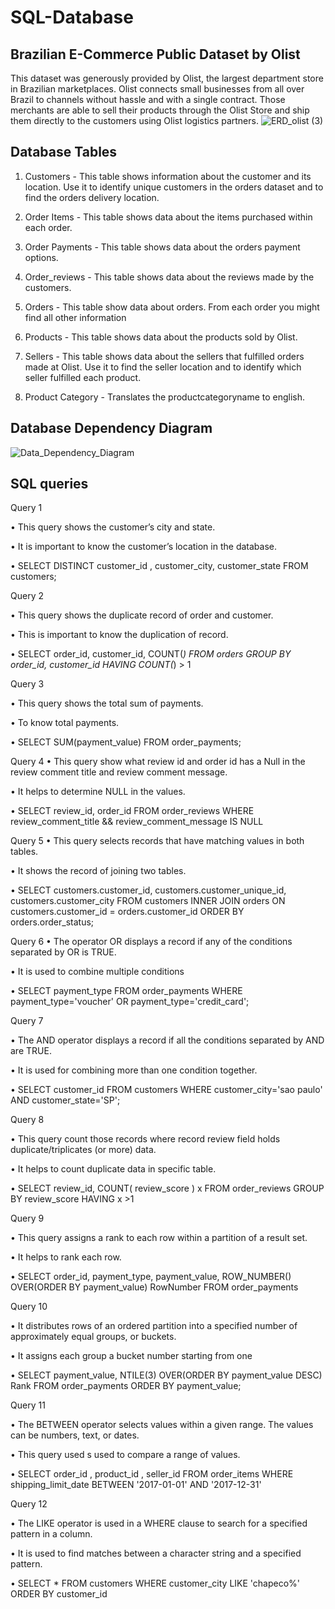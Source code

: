 # SQL-Database
## Brazilian E-Commerce Public Dataset by Olist

This dataset was generously provided by Olist, the largest department store in Brazilian marketplaces. Olist connects small businesses from all over Brazil to channels without hassle and with a single contract. Those merchants are able to sell their products through the Olist Store and ship them directly to the customers using Olist logistics partners.
![ERD_olist (3)](https://user-images.githubusercontent.com/72763859/103566665-5b46ef80-4efd-11eb-96a1-5733fa3b799e.png)

## Database Tables
1. Customers - This table shows information about the customer and its location. Use it to identify unique customers in the orders dataset and to find the orders delivery location.

2. Order Items - This table shows data about the items purchased within each order.

3. Order Payments - This table shows data about the orders payment options.

4. Order_reviews - This table shows data about the reviews made by the customers.

5. Orders - This table show data about orders. From each order you might find all other information

6. Products - This table shows data about the products sold by Olist.

7. Sellers - This table shows data about the sellers that fulfilled orders made at Olist. Use it to find the seller location and to identify which seller fulfilled each product.

8. Product Category - Translates the productcategoryname to english.

##  Database Dependency Diagram
![Data_Dependency_Diagram](https://user-images.githubusercontent.com/72763859/103567371-a6adcd80-4efe-11eb-9c25-26ba93d8e239.png)

## SQL queries

Query 1

 •	This query shows the customer’s city and state.
 
 •	It is important to know the customer’s location in the database.
 
 • SELECT DISTINCT customer_id , customer_city, customer_state
   FROM customers;


Query 2

•	This query shows the duplicate record of order and customer.

•	This is important to know the duplication of record.

•	SELECT
    order_id, customer_id, COUNT(*)
FROM
    orders
GROUP BY
    order_id, customer_id
HAVING 
    COUNT(*) > 1

Query 3 

•	This query shows the total sum of payments.

•	To know total payments.

• SELECT SUM(payment_value)
  FROM order_payments;

Query 4
•	This query show what review id and order id has a Null in the review comment title and review comment message.

•	It helps to determine NULL in the values.

•	SELECT review_id, order_id
  FROM order_reviews
  WHERE review_comment_title && review_comment_message IS NULL
  
  Query 5
•	This query selects records that have matching values in both tables.

•	It shows the record of joining two tables.

•	SELECT customers.customer_id, customers.customer_unique_id, customers.customer_city
FROM customers
INNER JOIN orders ON customers.customer_id = orders.customer_id
ORDER BY orders.order_status;

Query 6
•	The operator OR displays a record if any of the conditions separated by OR is TRUE.

•	It is used to combine multiple conditions

•	SELECT payment_type
 FROM order_payments
 WHERE payment_type='voucher' OR payment_type='credit_card';
 
 Query 7
 
•	The AND operator displays a record if all the conditions separated by AND are TRUE.

•	It is used for combining more than one condition together.

•	SELECT customer_id
FROM customers
WHERE customer_city='sao paulo' AND customer_state='SP';

Query 8

•	This query count those records where record review field holds duplicate/triplicates (or more) data.

•	It helps to count duplicate data in specific table. 

•	SELECT review_id, COUNT( review_score ) x
 FROM order_reviews
 GROUP BY review_score
 HAVING x >1
 
 Query 9
 
 •	This query assigns a rank to each row within a partition of a result set.
 
 •	It helps to rank each row.
 
 •	SELECT order_id,
       payment_type,
       payment_value,
       ROW_NUMBER() OVER(ORDER BY payment_value)
       RowNumber
       FROM order_payments

  Query 10
  
•	It distributes rows of an ordered partition into a specified number of approximately equal groups, or buckets.

•	It assigns each group a bucket number starting from one

•	SELECT payment_value, 
       NTILE(3) OVER(ORDER BY payment_value DESC) Rank
       FROM order_payments
       ORDER BY payment_value;

 Query 11
 
 •	The BETWEEN operator selects values within a given range. The values can be numbers, text, or dates.

 •	This query used s used to compare a range of values.
 
 •	SELECT order_id , product_id , seller_id
FROM order_items
WHERE shipping_limit_date BETWEEN '2017-01-01' AND '2017-12-31'

 Query 12
 
•	The LIKE operator is used in a WHERE clause to search for a specified pattern in a column.

•	It is used to find matches between a character string and a specified pattern.

•	SELECT *
FROM customers
WHERE customer_city LIKE 'chapeco%' ORDER BY customer_id









